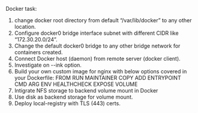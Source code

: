 Docker task:

1. change docker root directory from default “/var/lib/docker” to any other location.
2. Configure docker0 bridge interface subnet with different CIDR like “172.30.20.0/24”.
3. Change the default docker0 bridge to any other bridge network for containers created.
4. Connect Docker host (daemon) from remote server (docker client).
5. Investigate on --ink option.
6. Build your own custom image for nginx with below options covered in your Dockerfile:
    FROM
    RUN
    MAINTAINER
    COPY
    ADD
    ENTRYPOINT
    CMD
    ARG
    ENV
    HEALTHCHECK
    EXPOSE
    VOLUME
7. Intigrate NFS storage to backend volume mount in Docker
8. Use disk as backend storage for volume mount.
9. Deploy local-registry with TLS (443) certs.
